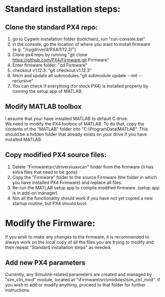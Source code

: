 # Standard installation steps: 

## Clone the standard PX4 repo:
1. go to Cygwin installation folder (toolchain), run "run-console.bat".
2. in the console, go the location of where you want to install firmware (e.g. "/cygdrive/d/PX4/f/12.3/")
3. Clone px4 repo by running "git clone https://github.com/PX4/Firmware.git Firmware"
4. Enter firmware folder: "cd Firmware"
5. checkout v1.12.3: "git checkout v1.12.3"
6. fetch and update all submodules "git submodule update --init --recursive"
7. You can check if everything (for stock PX4) is installed properly by running the setup app of MATLAB.

## Modify MATLAB toolbox
I assume that your have installed MATLAB to default C drive.  
We need to modify the PX4 toolbox of MATLAB. To do that, copy the contents of the "MATLAB" folder 
into "C:\ProgramData\MATLAB\". 
This should be a hidden folder that already exists on your drive if you have installed MATLAB.

## Copy modified PX4 source files:
1. Delete "Firmware\src\drivers\uavcan" folder from the firmware (it has extra files that need to be gone)
2. Copy the "Firmware" folder to the source Firmware (the folder in which you have installed PX4 Firmware) and replace all files.
3. Re-run the MATLAB setup app to compile modified firmware. (setup app is in add-on manager)
4. Not all the functionality should work if you have not yet copied a new startup routine, but PX4 should boot.

# Modify the Firmware:
If you wish to make any changes to the firmware, it is recommended to always work on the local copy of all the files you are trying
to modify and then repeat "Standard installation steps" as needed.

## Add new PX4 parameters
Currently, any Simulink-related parameters are created and managed by "sim_ctrl_mod" module, located at 
"\Firmware\src\modules\sim_ctrl_mod\". If you wish to add or modify anything, proceed to that folder
for further instructions.